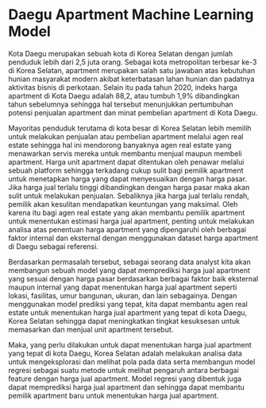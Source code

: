 # Daegu Apartment Machine Learning Model

Kota Daegu  merupakan sebuah kota di Korea Selatan dengan jumlah penduduk lebih dari 2,5 juta orang. Sebagai kota metropolitan terbesar ke-3 di Korea Selatan, apartment merupakan salah satu jawaban atas kebutuhan hunian masyarakat modern akibat keterbatasan lahan hunian dan padatnya aktivitas bisnis di perkotaan. Selain itu pada tahun 2020, indeks harga apartment di Kota Daegu adalah 88,2, atau tumbuh 1,9% dibandingkan tahun sebelumnya sehingga hal tersebut menunjukkan pertumbuhan potensi penjualan apartment dan minat pembelian apartment di Kota Daegu. 

Mayoritas penduduk terutama di kota besar di Korea Selatan lebih memilih untuk melakukan penjualan atau pembelian apartment melalui agen real estate sehingga hal ini mendorong banyaknya agen real estate yang menawarkan servis mereka untuk membantu menjual maupun membeli apartment. Harga unit apartment dapat ditentukan oleh penawar melalui sebuah platform sehingga terkadang cukup sulit bagi pemilik apartment untuk menetapkan harga yang dapat menyesuaikan dengan harga pasar. Jika harga jual terlalu tinggi dibandingkan dengan harga pasar maka akan sulit untuk melakukan penjualan. Sebaliknya jika harga jual terlalu rendah, pemilik akan kesulitan mendapatkan keuntungan yang maksimal. Oleh karena itu bagi agen real estate yang akan membantu pemilik apartment untuk menentukan estimasi harga jual apartment, penting untuk melakukan analisa atas penentuan harga apartment yang dipengaruhi oleh berbagai faktor internal dan eksternal dengan menggunakan dataset harga apartment di Daegu sebagai referensi.

Berdasarkan permasalah tersebut, sebagai seorang data analyst kita akan membangun sebuah model yang dapat memprediksi harga jual apartment yang sesuai dengan harga pasar berdasarkan berbagai faktor baik eksternal maupun internal yang dapat menentukan harga jual apartment seperti lokasi, fasilitas, umur bangunan, ukuran, dan lain sebagainya. Dengan menggunakan model prediksi yang tepat, kita dapat membantu agen real estate untuk menentukan harga jual apartment yang tepat di kota Daegu, Korea Selatan sehingga dapat meningkatkan tingkat kesuksesan untuk memasarkan dan menjual unit apartment tersebut. 

Maka, yang perlu dilakukan untuk dapat menentukan harga jual apartment yang tepat di kota Daegu, Korea Selatan adalah melakukan analisa data untuk mengeksplorasi dan melihat pola pada data serta membangun model regresi sebagai suatu metode untuk melihat pengaruh antara berbagai feature dengan harga jual apartment. Model regresi yang dibentuk juga dapat memprediksi harga jual apartment dan sehingga dapat membantu pemilik apartment baru untuk menentukan harga jual apartment.
